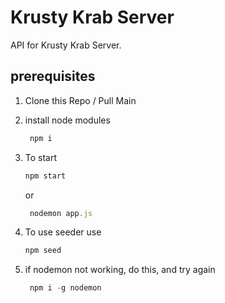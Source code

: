 # Krusty Krab Server

API for Krusty Krab Server.

## prerequisites

1. Clone this Repo / Pull Main
2. install node modules

   ```js
    npm i
   ```

3. To start

    ```js
    npm start
   ```

   or

   ```js
    nodemon app.js
   ```

4. To use seeder use

   ```js
   npm seed
   ```

5. if nodemon not working, do this, and try again

   ```js
    npm i -g nodemon
   ```
